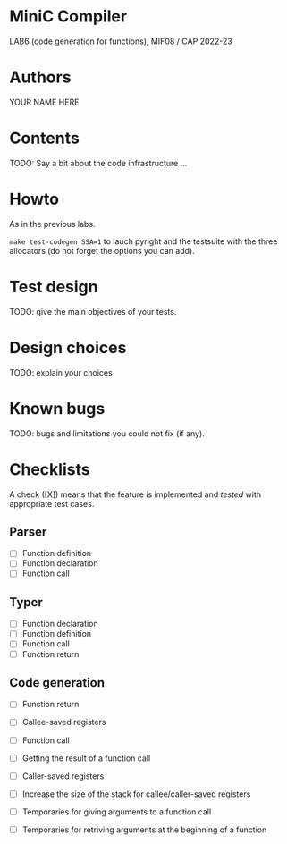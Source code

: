 # MiniC Compiler 
LAB6 (code generation for functions), MIF08 / CAP 2022-23

# Authors

YOUR NAME HERE

# Contents

TODO: Say a bit about the code infrastructure ...

# Howto

As in the previous labs.

`make test-codegen SSA=1` to lauch pyright and the testsuite
with the three allocators (do not forget the options you can add).

# Test design 

TODO: give the main objectives of your tests.

# Design choices

TODO: explain your choices

# Known bugs

TODO: bugs and limitations you could not fix (if any).

# Checklists

A check ([X]) means that the feature is implemented 
and *tested* with appropriate test cases.

## Parser

- [ ] Function definition
- [ ] Function declaration
- [ ] Function call

## Typer

- [ ] Function declaration
- [ ] Function definition
- [ ] Function call
- [ ] Function return

## Code generation

- [ ] Function return
- [ ] Callee-saved registers
- [ ] Function call
- [ ] Getting the result of a function call
- [ ] Caller-saved registers
- [ ] Increase the size of the stack for callee/caller-saved registers
- [ ] Temporaries for giving arguments to a function call
- [ ] Temporaries for retriving arguments at the beginning of a function


